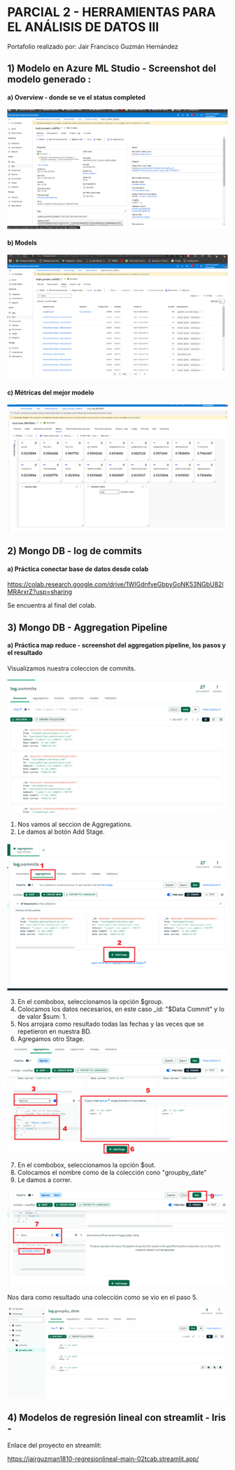 
# PARCIAL 2 - HERRAMIENTAS PARA EL ANÁLISIS DE DATOS III
Portafolio realizado por: Jair Francisco Guzmán Hernández


## 1) Modelo en Azure ML Studio  - Screenshot del modelo generado :

  #### a) Overview - donde se ve el status completed

![alt text](https://github.com/JairGuzman1810/RegresionLineal/blob/master/Azure/Overview.png)

  #### b) Models

![alt text](https://github.com/JairGuzman1810/RegresionLineal/blob/master/Azure/Models.png)

  #### c) Métricas del mejor modelo
  
 ![alt text](https://github.com/JairGuzman1810/RegresionLineal/blob/master/Azure/Metrics.png)


## 2) Mongo DB - log de commits

  #### a) Práctica conectar base de datos desde colab
   
https://colab.research.google.com/drive/1WIGdnfveGbpyGoNK53NGbU82lMRArxrZ?usp=sharing

Se encuentra al final del colab.

## 3) Mongo DB - Aggregation Pipeline

  #### a) Práctica map reduce - screenshot del aggregation pipeline, los pasos y el resultado

Visualizamos nuestra coleccion de commits.

  ![alt text](https://github.com/JairGuzman1810/RegresionLineal/blob/master/MapReduce/1.png)
 
 
 1. Nos vamos al seccion de Aggregations.
 2. Le damos al botón Add Stage.

  ![alt text](https://github.com/JairGuzman1810/RegresionLineal/blob/master/MapReduce/2.png)
 
 
 3. En el combobox, seleccionamos la opción $group.
 4. Colocamos los datos necesarios, en este caso _id: "$Data Commit" y lo de valor $sum: 1.
 5. Nos arrojara como resultado todas las fechas y las veces que se repetieron en nuestra BD.
 6. Agregamos otro Stage.
 
  ![alt text](https://github.com/JairGuzman1810/RegresionLineal/blob/master/MapReduce/3.png)
  
  
 7. En el combobox, seleccionamos la opción $out.
 8. Colocamos el nombre como de la colección cono "groupby_date"
 9. Le damos a correr.
 
 
   ![alt text](https://github.com/JairGuzman1810/RegresionLineal/blob/master/MapReduce/4.png)
   
Nos dara como resultado una colección como se vio en el paso 5.

   ![alt text](https://github.com/JairGuzman1810/RegresionLineal/blob/master/MapReduce/5.png)
   
   
## 4) Modelos de regresión lineal con streamlit - Iris - 

Enlace del proyecto en streamlit:

https://jairguzman1810-regresionlineal-main-02tcab.streamlit.app/



 




